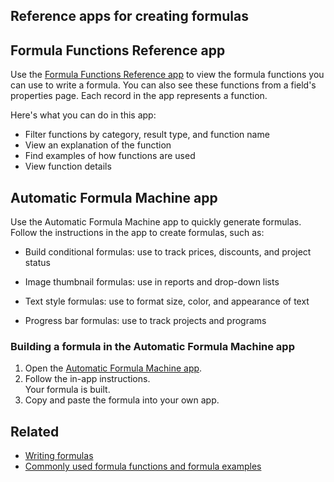 ## Reference apps for creating formulas

## Formula Functions Reference app

Use the [Formula Functions Reference app](https://www.quickbase.com/db/6ewwzuuj?a=td "https://www.quickbase.com/db/6ewwzuuj?a=td") to view the formula functions you can use to write a formula. You can also see these functions from a field's properties page. Each record in the app represents a function.

Here's what you can do in this app:

-   Filter functions by category, result type, and function name
-   View an explanation of the function
-   Find examples of how functions are used
-   View function details

## Automatic Formula Machine app

Use the Automatic Formula Machine app to quickly generate formulas. Follow the instructions in the app to create formulas, such as:

-   Build conditional formulas: use to track prices, discounts, and project status
    
-   Image thumbnail formulas: use in reports and drop-down lists
    
-   Text style formulas: use to format size, color, and appearance of text
    
-   Progress bar formulas: use to track projects and programs
    

### Building a formula in the Automatic Formula Machine app

1.  Open the [Automatic Formula Machine app](https://team.quickbase.com/db/bpjkmt63s "https://team.quickbase.com/db/bpjkmt63s").
2.  Follow the in-app instructions.  
    Your formula is built.
3.  Copy and paste the formula into your own app.

## Related

-   [Writing formulas](https://helpv2.quickbase.com/hc/en-us/articles/4889032261012)
-   [Commonly used formula functions and formula examples](https://helpv2.quickbase.com/hc/en-us/articles/4893082972180)